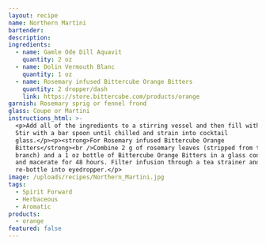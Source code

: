 ```yaml
---
layout: recipe
name: Northern Martini
bartender:
description:
ingredients:
  - name: Gamle Ode Dill Aquavit
    quantity: 2 oz
  - name: Dolin Vermouth Blanc
    quantity: 1 oz
  - name: Rosemary infused Bittercube Orange Bitters
    quantity: 2 dropper/dash
    link: https://store.bittercube.com/products/orange
garnish: Rosemary sprig or fennel frond
glass: Coupe or Martini
instructions_html: >-
  <p>Add all of the ingredients to a stirring vessel and then fill with ice.
  Stir with a bar spoon until chilled and strain into cocktail
  glass.</p><p><strong>For Rosemary infused Bittercube Orange
  Bitters</strong><br />Combine 2 g of rosemary leaves (stripped from the
  branch) and a 1 oz bottle of Bittercube Orange Bitters in a glass container
  and macerate for 48 hours. Filter infusion through a tea strainer and
  re-bottle into eyedropper.</p>
image: /uploads/recipes/Northern_Martini.jpg
tags:
  - Spirit Forward
  - Herbaceous
  - Aromatic
products:
  - orange
featured: false
---
```



